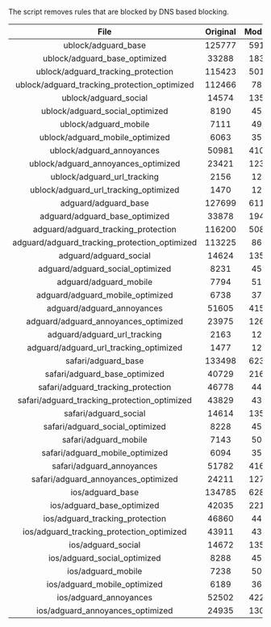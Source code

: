 The script removes rules that are blocked by DNS based blocking.


| File | Original | Modified |
|:----:|:-----:|:-----:|
| ublock/adguard_base | 125777 | 59114 |
| ublock/adguard_base_optimized | 33288 | 18398 |
| ublock/adguard_tracking_protection | 115423 | 50177 |
| ublock/adguard_tracking_protection_optimized | 112466 | 7897 |
| ublock/adguard_social | 14574 | 13512 |
| ublock/adguard_social_optimized | 8190 | 4542 |
| ublock/adguard_mobile | 7111 | 4979 |
| ublock/adguard_mobile_optimized | 6063 | 3551 |
| ublock/adguard_annoyances | 50981 | 41004 |
| ublock/adguard_annoyances_optimized | 23421 | 12364 |
| ublock/adguard_url_tracking | 2156 | 1286 |
| ublock/adguard_url_tracking_optimized | 1470 | 1283 |
| adguard/adguard_base | 127699 | 61101 |
| adguard/adguard_base_optimized | 33878 | 19413 |
| adguard/adguard_tracking_protection | 116200 | 50899 |
| adguard/adguard_tracking_protection_optimized | 113225 | 8606 |
| adguard/adguard_social | 14624 | 13569 |
| adguard/adguard_social_optimized | 8231 | 4585 |
| adguard/adguard_mobile | 7794 | 5157 |
| adguard/adguard_mobile_optimized | 6738 | 3722 |
| adguard/adguard_annoyances | 51605 | 41562 |
| adguard/adguard_annoyances_optimized | 23975 | 12666 |
| adguard/adguard_url_tracking | 2163 | 1293 |
| adguard/adguard_url_tracking_optimized | 1477 | 1290 |
| safari/adguard_base | 133498 | 62366 |
| safari/adguard_base_optimized | 40729 | 21670 |
| safari/adguard_tracking_protection | 46778 | 4470 |
| safari/adguard_tracking_protection_optimized | 43829 | 4327 |
| safari/adguard_social | 14614 | 13553 |
| safari/adguard_social_optimized | 8228 | 4572 |
| safari/adguard_mobile | 7143 | 5016 |
| safari/adguard_mobile_optimized | 6094 | 3582 |
| safari/adguard_annoyances | 51782 | 41664 |
| safari/adguard_annoyances_optimized | 24211 | 12745 |
| ios/adguard_base | 134785 | 62872 |
| ios/adguard_base_optimized | 42035 | 22175 |
| ios/adguard_tracking_protection | 46860 | 4477 |
| ios/adguard_tracking_protection_optimized | 43911 | 4334 |
| ios/adguard_social | 14672 | 13585 |
| ios/adguard_social_optimized | 8288 | 4586 |
| ios/adguard_mobile | 7238 | 5059 |
| ios/adguard_mobile_optimized | 6189 | 3622 |
| ios/adguard_annoyances | 52502 | 42280 |
| ios/adguard_annoyances_optimized | 24935 | 13048 |